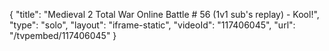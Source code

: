 {
    "title": "Medieval 2 Total War Online Battle # 56 (1v1 sub's replay) - Kool!",
    "type": "solo",
    "layout": "iframe-static",
    "videoId": "117406045",
    "url": "\/tvpembed\/117406045"
}